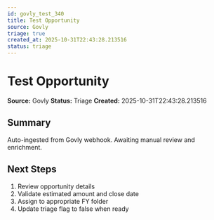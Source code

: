 ```yaml
---
id: govly_test_340
title: Test Opportunity
source: Govly
triage: true
created_at: 2025-10-31T22:43:28.213516
status: triage
---
```


# Test Opportunity

**Source:** Govly
**Status:** Triage
**Created:** 2025-10-31T22:43:28.213516

## Summary

Auto-ingested from Govly webhook. Awaiting manual review and enrichment.

## Next Steps

1. Review opportunity details
2. Validate estimated amount and close date
3. Assign to appropriate FY folder
4. Update triage flag to false when ready
